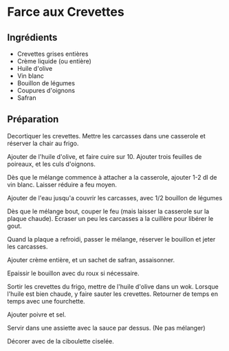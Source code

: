 # Farce aux Crevettes

## Ingrédients

  - Crevettes grises entières
  - Crème liquide (ou entière)
  - Huile d'olive
  - Vin blanc
  - Bouillon de légumes
  - Coupures d'oignons
  - Safran

## Préparation

  Decortiquer les crevettes. Mettre les carcasses dans une casserole et réserver
la chair au frigo.

  Ajouter de l'huile d'olive, et faire cuire sur 10. Ajouter trois feuilles de poireaux, et les culs d'oignons.

  Dès que le mélange commence à attacher a la casserole, ajouter 1-2 dl de vin blanc. Laisser réduire a feu moyen.

  Ajouter de l'eau jusqu'a couvrir les carcasses, avec 1/2 bouillon de légumes

  Dès que le mélange bout, couper le feu (mais laisser la casserole sur la plaque chaude). Ecraser un peu les carcasses a la cuillère pour libérer le gout.

  Quand la plaque a refroidi, passer le mélange, réserver le bouillon et jeter les carcasses.

  Ajouter crème entière, et un sachet de safran, assaisonner.

  Epaissir le bouillon avec du roux si nécessaire.

  Sortir les crevettes du frigo, mettre de l'huile d'olive dans un wok. Lorsque l'huile est bien chaude, y faire sauter les crevettes. Retourner de temps en temps avec une fourchette.

  Ajouter poivre et sel.

  Servir dans une assiette avec la sauce par dessus. (Ne pas mélanger)

  Décorer avec de la ciboulette ciselée. 
